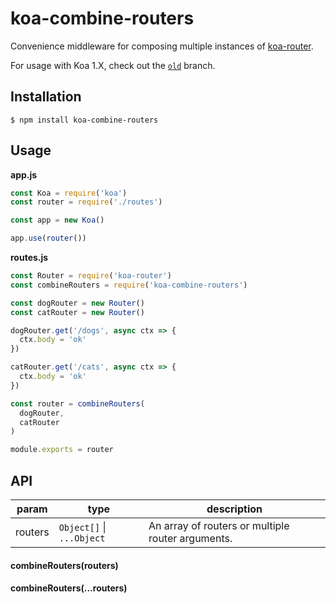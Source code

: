 # koa-combine-routers

Convenience middleware for composing multiple instances of [koa-router](https://github.com/alexmingoia/koa-router).

For usage with Koa 1.X, check out the [`old`](https://github.com/saadq/koa-combine-routers/tree/old) branch.

## Installation

```
$ npm install koa-combine-routers
```

## Usage

**app.js**

```javascript
const Koa = require('koa')
const router = require('./routes')

const app = new Koa()

app.use(router())
```

**routes.js**

```javascript
const Router = require('koa-router')
const combineRouters = require('koa-combine-routers')

const dogRouter = new Router()
const catRouter = new Router()

dogRouter.get('/dogs', async ctx => {
  ctx.body = 'ok'
})

catRouter.get('/cats', async ctx => {
  ctx.body = 'ok'
})

const router = combineRouters(
  dogRouter,
  catRouter
)

module.exports = router
```

## API

| param   | type                      | description                                       |
| ------- | ------------------------- | ------------------------------------------------- |
| routers | `Object[]` \| `...Object` | An array of routers or multiple router arguments. |

#### combineRouters(routers)

#### combineRouters(...routers)
